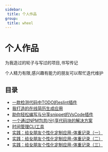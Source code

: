 ```yaml
---
sidebar:
 title: 个人作品
group:
 title: wheel
---
```

# 个人作品
为我造过的轮子与写过的项目,书写传记

个人精力有限,感兴趣有能力的朋友可以帮忙迭代维护

## 目录
* [一款检测代码中TODO的eslint插件](./eslint-plugin-todo-ddl.md)
* [我打造的在线简历生成应用](./online-resume.md)
* [助你轻松编写与分享snippet的VsCode插件](./share-snippets.md)
* [一个通过NPM包共(分)享代码块的解决方案](./snippets.md)
* [时间管理CLI工具](./time-tools/)
* [实践：给女朋友个性化定制应用-体重记录（一）](./timeLover-1.md)
* [实践：给女朋友个性化定制应用-体重记录（二）](./timeLover-2.md)
* [实践：给女朋友个性化定制应用-体重记录（三）](./timeLover-3.md)

<tongji/>